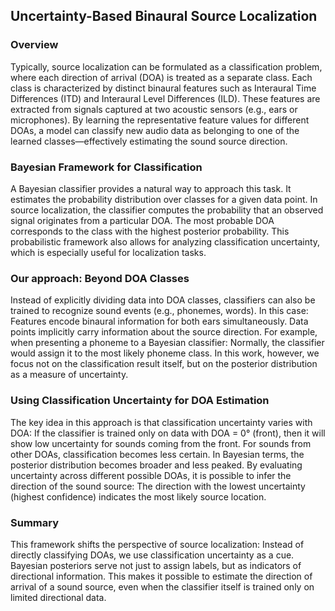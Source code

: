 ## Uncertainty-Based Binaural Source Localization

### Overview

Typically, source localization can be formulated as a classification problem, where each direction of arrival (DOA) is treated as a separate class. Each class is characterized by distinct binaural features such as 
Interaural Time Differences (ITD) and Interaural Level Differences (ILD). These features are extracted from signals captured at two acoustic sensors (e.g., ears or microphones). By learning the representative feature values for different DOAs, a model can classify new audio data as belonging to one of the learned classes—effectively estimating the sound source direction.

### Bayesian Framework for Classification

A Bayesian classifier provides a natural way to approach this task. It estimates the probability distribution over classes for a given data point.
In source localization, the classifier computes the probability that an observed signal originates from a particular DOA. The most probable DOA corresponds to the class with the highest posterior probability.
This probabilistic framework also allows for analyzing classification uncertainty, which is especially useful for localization tasks.

### Our approach: Beyond DOA Classes

Instead of explicitly dividing data into DOA classes, classifiers can also be trained to recognize sound events (e.g., phonemes, words). In this case:
Features encode binaural information for both ears simultaneously. Data points implicitly carry information about the source direction.
For example, when presenting a phoneme to a Bayesian classifier: Normally, the classifier would assign it to the most likely phoneme class.
In this work, however, we focus not on the classification result itself, but on the posterior distribution as a measure of uncertainty.

### Using Classification Uncertainty for DOA Estimation

The key idea in this approach is that classification uncertainty varies with DOA: If the classifier is trained only on data with DOA = 0° (front), then it will show low uncertainty for sounds coming from the front.
For sounds from other DOAs, classification becomes less certain. In Bayesian terms, the posterior distribution becomes broader and less peaked.
By evaluating uncertainty across different possible DOAs, it is possible to infer the direction of the sound source:
The direction with the lowest uncertainty (highest confidence) indicates the most likely source location.

### Summary

This framework shifts the perspective of source localization:
Instead of directly classifying DOAs, we use classification uncertainty as a cue.
Bayesian posteriors serve not just to assign labels, but as indicators of directional information.
This makes it possible to estimate the direction of arrival of a sound source, even when the classifier itself is trained only on limited directional data.
